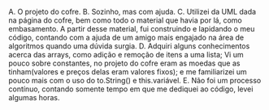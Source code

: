 A. O projeto do cofre.
B. Sozinho, mas com ajuda.
C. Utilizei da UML dada na página do cofre, bem como todo o material que havia por lá, como embasamento. A partir desse material, fui construindo e lapidando o meu código, contando com a ajuda de um amigo mais engajado na área de algoritmos quando uma dúvida surgia. 
D. Adquiri alguns conhecimentos acerca das arrays, como adição e remoção de itens a uma lista; Vi um pouco sobre constantes, no projeto do cofre eram as moedas que as tinham(valores e preços delas eram valores fixos); e  me familiarizei um pouco mais com o uso do to.String() e this.variável.
E. Não foi um processo contínuo, contando somente tempo em que me dediquei ao código, levei algumas horas.

